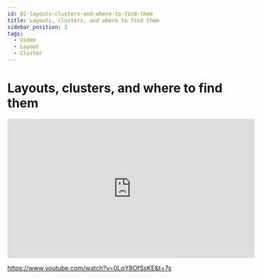 ```yaml
---
id: 02-layouts-clusters-and-where-to-find-them
title: Layouts, clusters, and where to find them
sidebar_position: 2
tags:
  - Video
  - Layout
  - Cluster
---
```



# Layouts, clusters, and where to find them
<iframe width="560" height="315" src="https://www.youtube.com/embed/0LqY8OfSsKE" title="YouTube video player" frameborder="0" allow="accelerometer; autoplay; clipboard-write; encrypted-media; gyroscope; picture-in-picture" allowfullscreen></iframe>

https://www.youtube.com/watch?v=0LqY8OfSsKE&t=7s